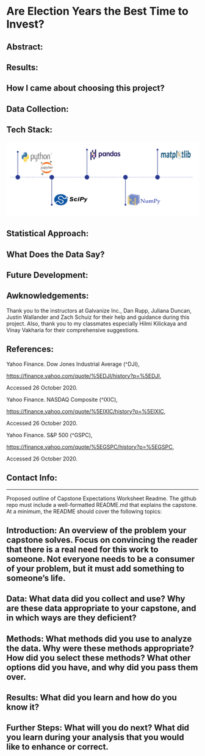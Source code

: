 # Are Election Years the Best Time to Invest?

## Abstract:

## Results:

## How I came about choosing this project?

## Data Collection:

## Tech Stack:

  ![alt text](https://github.com/yamasjose11/index-elections/blob/main/images/Screenshot%20from%202020-11-01%2013-37-15.png?raw=true) 

## Statistical Approach:

## What Does the Data Say?

## Future Development:

## Awknowledgements:
  Thank you to the instructors at Galvanize Inc., Dan Rupp, Juliana Duncan, Justin Wallander and Zach Schuiz for their help and guidance during this project. Also, thank you to my classmates especially Hilmi Kilickaya and Vinay Vakharia for their comprehensive suggestions.
  
## References:
  Yahoo Finance. Dow Jones Industrial Average (^DJI), 
  
   https://finance.yahoo.com/quote/%5EDJI/history?p=%5EDJI, 
    
   Accessed 26 October 2020.
    
    
  Yahoo Finance. NASDAQ Composite (^IXIC), 
  
   https://finance.yahoo.com/quote/%5EIXIC/history?p=%5EIXIC, 
    
   Accessed 26 October 2020.
    
    
  Yahoo Finance. S&P 500 (^GSPC), 
  
   https://finance.yahoo.com/quote/%5EGSPC/history?p=%5EGSPC, 
    
   Accessed 26 October 2020.
    
    
## Contact Info:

________________________________
Proposed outline of Capstone Expectations Worksheet 
Readme. The github repo must include a well-formatted README.md that explains the capstone. At a minimum, the README should cover the following topics: 

## Introduction: An overview of the problem your capstone solves. Focus on convincing the reader that there is a real need for this work to someone. Not everyone needs to be a consumer of your problem, but it must add something to someone’s life. 

## Data: What data did you collect and use? Why are these data appropriate to your capstone, and in which ways are they deficient? 

## Methods: What methods did you use to analyze the data. Why were these methods appropriate? How did you select these methods? What other options did you have, and why did you pass them over. 

## Results: What did you learn and how do you know it? 

## Further Steps: What will you do next? What did you learn during your analysis that you would like to enhance or correct. 

